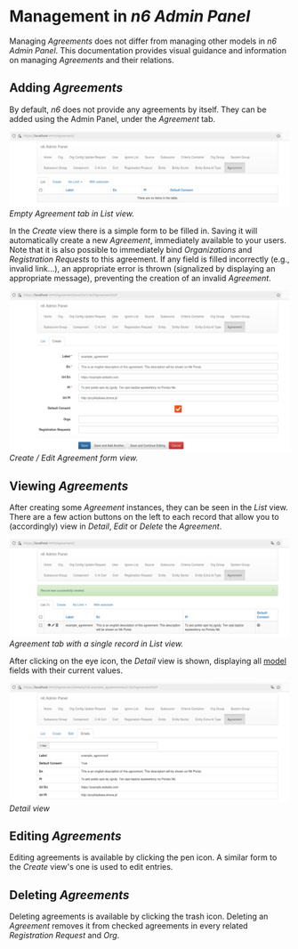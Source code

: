# Management in _n6 Admin Panel_

Managing _Agreements_ does not differ from managing other models in _n6 Admin Panel_. This documentation provides visual guidance and information on managing _Agreements_ and their relations.

## Adding _Agreements_

By default, _n6_ does not provide any agreements by itself. They can be added using the Admin Panel, under the _Agreement_ tab.

![Empty Agreement tab](img/agreement_tab_empty.png)
_Empty Agreement tab in List view._

In the _Create_ view there is a simple form to be filled in. Saving it will automatically create a new _Agreement_, immediately available to your users. Note that it is also possible to immediately bind _Organizations_ and _Registration Requests_ to this agreement. If any field is filled incorrectly (e.g., invalid link...), an appropriate error is thrown (signalized by displaying an appropriate message), preventing the creation of an invalid _Agreement_.

![Create or edit form](img/example_create_edit.png)
_Create / Edit Agreement form view._

## Viewing _Agreements_

After creating some _Agreement_ instances, they can be seen in the _List_ view. There are a few action buttons on the left to each record that allow you to (accordingly) view in _Detail_, _Edit_ or _Delete_ the _Agreement_.

![Agreement tab with single record](img/agreement_tab_item.png)
_Agreement tab with a single record in List view._

After clicking on the eye icon, the _Detail_ view is shown, displaying all [model](model.md) fields with their current values.

![Detail view](img/example_detail.png)
_Detail view_

## Editing _Agreements_

Editing agreements is available by clicking the pen icon. A similar form to the _Create_ view's one is used to edit entries.

## Deleting _Agreements_

Deleting agreements is available by clicking the trash icon. Deleting an _Agreement_ removes it from checked agreements in every related _Registration Request_ and _Org_.
